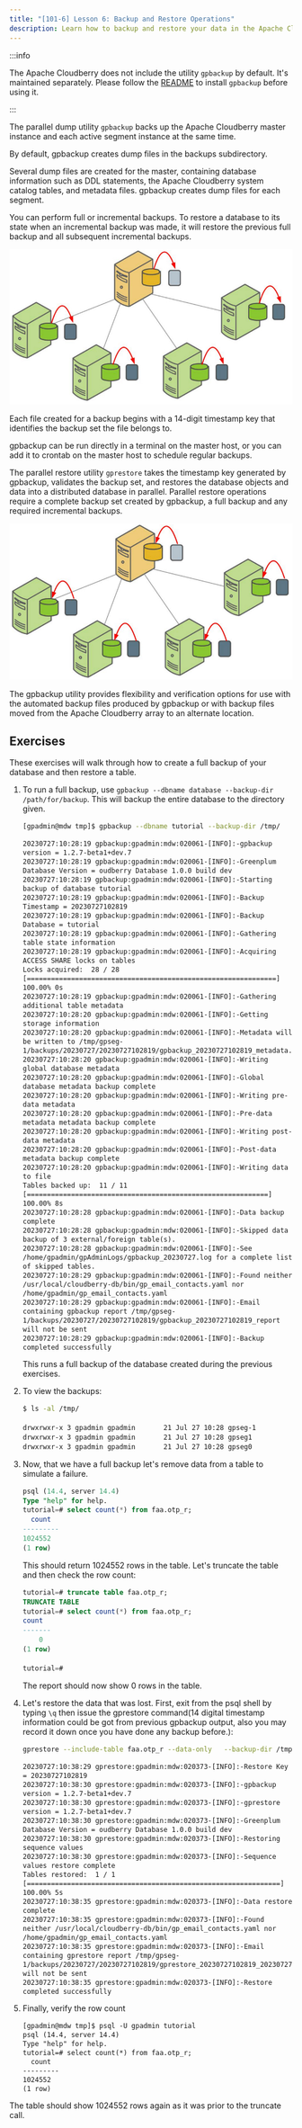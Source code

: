 ```yaml
---
title: "[101-6] Lesson 6: Backup and Restore Operations"
description: Learn how to backup and restore your data in the Apache Cloudberry.
---
```


:::info

The Apache Cloudberry does not include the utility `gpbackup` by default. It's maintained separately. Please follow the [README](https://github.com/apache/cloudberry-gpbackup) to install `gpbackup` before using it.

:::

The parallel dump utility `gpbackup` backs up the Apache Cloudberry master instance and each active segment instance at the same time.

By default, gpbackup creates dump files in the backups subdirectory.

Several dump files are created for the master, containing database information such as DDL statements, the Apache Cloudberry system catalog tables, and metadata files. gpbackup creates dump files for each segment.

You can perform full or incremental backups. To restore a database to its state when an incremental backup was made, it will restore the previous full backup and all subsequent incremental backups.

![Backing up a Apache Cloudberry](./images/backup.jpg)

Each file created for a backup begins with a 14-digit timestamp key that identifies the backup set the file belongs to.

gpbackup can be run directly in a terminal on the master host, or you can add it to crontab on the master host to schedule regular backups.

The parallel restore utility `gprestore` takes the timestamp key generated by gpbackup, validates the backup set, and restores the database objects and data into a distributed database in parallel. Parallel restore operations require a complete backup set created by gpbackup, a full backup and any required incremental backups.

![Restoring a Apache Cloudberry backup](./images/restore.jpg)

The gpbackup utility provides flexibility and verification options for use with the automated backup files produced by gpbackup or with backup files moved from the Apache Cloudberry array to an alternate location.

## Exercises

These exercises will walk through how to create a full backup of your database and then restore a table.

1. To run a full backup, use `gpbackup --dbname database --backup-dir /path/for/backup`.   This will backup the entire database to the directory given.

    ```bash
    [gpadmin@mdw tmp]$ gpbackup --dbname tutorial --backup-dir /tmp/
    ```

    ```
    20230727:10:28:19 gpbackup:gpadmin:mdw:020061-[INFO]:-gpbackup version = 1.2.7-beta1+dev.7
    20230727:10:28:19 gpbackup:gpadmin:mdw:020061-[INFO]:-Greenplum Database Version = oudberry Database 1.0.0 build dev
    20230727:10:28:19 gpbackup:gpadmin:mdw:020061-[INFO]:-Starting backup of database tutorial
    20230727:10:28:19 gpbackup:gpadmin:mdw:020061-[INFO]:-Backup Timestamp = 20230727102819
    20230727:10:28:19 gpbackup:gpadmin:mdw:020061-[INFO]:-Backup Database = tutorial
    20230727:10:28:19 gpbackup:gpadmin:mdw:020061-[INFO]:-Gathering table state information
    20230727:10:28:19 gpbackup:gpadmin:mdw:020061-[INFO]:-Acquiring ACCESS SHARE locks on tables
    Locks acquired:  28 / 28 [==============================================================] 100.00% 0s
    20230727:10:28:19 gpbackup:gpadmin:mdw:020061-[INFO]:-Gathering additional table metadata
    20230727:10:28:20 gpbackup:gpadmin:mdw:020061-[INFO]:-Getting storage information
    20230727:10:28:20 gpbackup:gpadmin:mdw:020061-[INFO]:-Metadata will be written to /tmp/gpseg-1/backups/20230727/20230727102819/gpbackup_20230727102819_metadata.sql
    20230727:10:28:20 gpbackup:gpadmin:mdw:020061-[INFO]:-Writing global database metadata
    20230727:10:28:20 gpbackup:gpadmin:mdw:020061-[INFO]:-Global database metadata backup complete
    20230727:10:28:20 gpbackup:gpadmin:mdw:020061-[INFO]:-Writing pre-data metadata
    20230727:10:28:20 gpbackup:gpadmin:mdw:020061-[INFO]:-Pre-data metadata metadata backup complete
    20230727:10:28:20 gpbackup:gpadmin:mdw:020061-[INFO]:-Writing post-data metadata
    20230727:10:28:20 gpbackup:gpadmin:mdw:020061-[INFO]:-Post-data metadata backup complete
    20230727:10:28:20 gpbackup:gpadmin:mdw:020061-[INFO]:-Writing data to file
    Tables backed up:  11 / 11 [============================================================] 100.00% 8s
    20230727:10:28:28 gpbackup:gpadmin:mdw:020061-[INFO]:-Data backup complete
    20230727:10:28:28 gpbackup:gpadmin:mdw:020061-[INFO]:-Skipped data backup of 3 external/foreign table(s).
    20230727:10:28:28 gpbackup:gpadmin:mdw:020061-[INFO]:-See /home/gpadmin/gpAdminLogs/gpbackup_20230727.log for a complete list of skipped tables.
    20230727:10:28:29 gpbackup:gpadmin:mdw:020061-[INFO]:-Found neither /usr/local/cloudberry-db/bin/gp_email_contacts.yaml nor /home/gpadmin/gp_email_contacts.yaml
    20230727:10:28:29 gpbackup:gpadmin:mdw:020061-[INFO]:-Email containing gpbackup report /tmp/gpseg-1/backups/20230727/20230727102819/gpbackup_20230727102819_report will not be sent
    20230727:10:28:29 gpbackup:gpadmin:mdw:020061-[INFO]:-Backup completed successfully
    ```


    This runs a full backup of the database created during the previous exercises.

2. To view the backups:

    ```bash
    $ ls -al /tmp/

    drwxrwxr-x 3 gpadmin gpadmin       21 Jul 27 10:28 gpseg-1
    drwxrwxr-x 3 gpadmin gpadmin       21 Jul 27 10:28 gpseg1
    drwxrwxr-x 3 gpadmin gpadmin       21 Jul 27 10:28 gpseg0
    ```

3. Now, that we have a full backup let's remove data from a table to simulate a failure.

    ```sql
    psql (14.4, server 14.4)
    Type "help" for help.
    tutorial=# select count(*) from faa.otp_r;
      count
    ---------
    1024552
    (1 row)
    ```

    This should return 1024552 rows in the table.  Let's truncate the table and then check the row count:

    ```sql
    tutorial=# truncate table faa.otp_r;
    TRUNCATE TABLE
    tutorial=# select count(*) from faa.otp_r;
    count
    -------
        0
    (1 row)

    tutorial=#
    ```

    The report should now show 0 rows in the table.

4. Let's restore the data that was lost. First, exit from the psql shell by typing `\q` then issue the gprestore command(14 digital timestamp information could be got from previous gpbackup output, also you may record it down once you have done any backup before.):

    ```bash
    gprestore --include-table faa.otp_r --data-only   --backup-dir /tmp/ --timestamp 20230727102819
    ```

    ```
    20230727:10:38:29 gprestore:gpadmin:mdw:020373-[INFO]:-Restore Key = 20230727102819
    20230727:10:38:30 gprestore:gpadmin:mdw:020373-[INFO]:-gpbackup version = 1.2.7-beta1+dev.7
    20230727:10:38:30 gprestore:gpadmin:mdw:020373-[INFO]:-gprestore version = 1.2.7-beta1+dev.7
    20230727:10:38:30 gprestore:gpadmin:mdw:020373-[INFO]:-Greenplum Database Version = oudberry Database 1.0.0 build dev
    20230727:10:38:30 gprestore:gpadmin:mdw:020373-[INFO]:-Restoring sequence values
    20230727:10:38:30 gprestore:gpadmin:mdw:020373-[INFO]:-Sequence values restore complete
    Tables restored:  1 / 1 [===============================================================] 100.00% 5s
    20230727:10:38:35 gprestore:gpadmin:mdw:020373-[INFO]:-Data restore complete
    20230727:10:38:35 gprestore:gpadmin:mdw:020373-[INFO]:-Found neither /usr/local/cloudberry-db/bin/gp_email_contacts.yaml nor /home/gpadmin/gp_email_contacts.yaml
    20230727:10:38:35 gprestore:gpadmin:mdw:020373-[INFO]:-Email containing gprestore report /tmp/gpseg-1/backups/20230727/20230727102819/gprestore_20230727102819_20230727103829_report will not be sent
    20230727:10:38:35 gprestore:gpadmin:mdw:020373-[INFO]:-Restore completed successfully
    ```

5. Finally, verify the row count

    ```
    [gpadmin@mdw tmp]$ psql -U gpadmin tutorial
    psql (14.4, server 14.4)
    Type "help" for help.
    tutorial=# select count(*) from faa.otp_r;
      count
    ---------
    1024552
    (1 row)
    ```

The table should show 1024552 rows again as it was prior to the truncate call.
